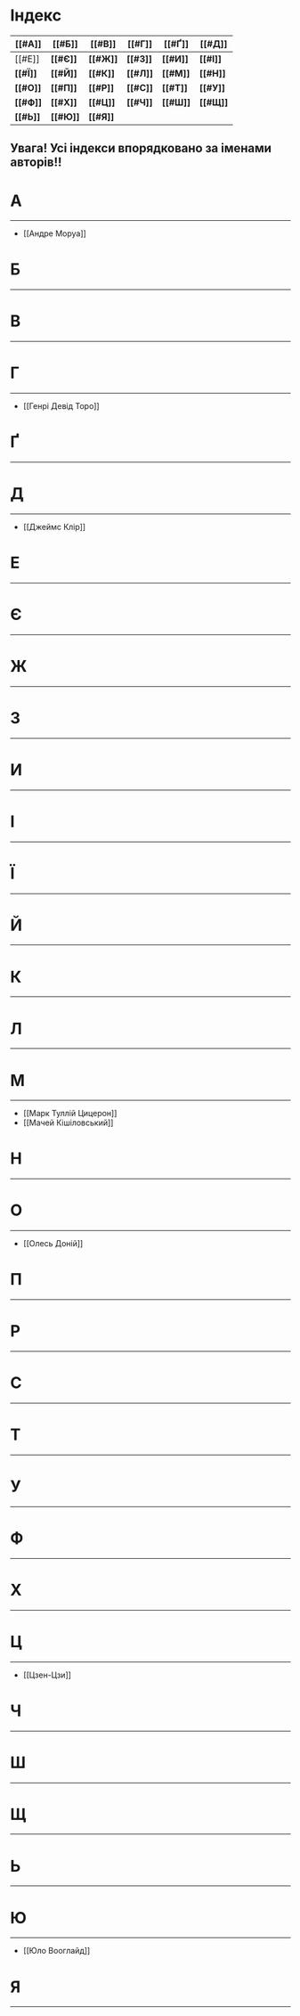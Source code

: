 # Індекс

| [[#А]]     | [[#Б]]     | [[#В]]     | [[#Г]]     | [[#Ґ]]     | [[#Д]]     |
| ---------- | ---------- | ---------- | ---------- | ---------- | ---------- |
| [[#Е]]     | **[[#Є]]** | **[[#Ж]]** | **[[#З]]** | **[[#И]]** | **[[#І]]** |
| **[[#Ї]]** | **[[#Й]]** | **[[#К]]** | **[[#Л]]** | **[[#М]]** | **[[#Н]]** |
| **[[#О]]** | **[[#П]]** | **[[#Р]]** | **[[#С]]** | **[[#Т]]** | **[[#У]]** |
| **[[#Ф]]** | **[[#Х]]** | **[[#Ц]]** | **[[#Ч]]** | **[[#Ш]]** | **[[#Щ]]** |
| **[[#Ь]]** | **[[#Ю]]** | **[[#Я]]** |            |            |            |
## Увага! Усі індекси впорядковано за іменами авторів!!
# А
---
- [[Андре Моруа]]

# Б
---

# В
---

# Г
---
- [[Генрі Девід Торо]]

# Ґ
---

# Д
---
- [[Джеймс Клір]]
# Е
---

# Є
---

# Ж
---

# З
---

# И
---

# І
---

# Ї
---

# Й
---

# К
---

# Л
---

# М
---
 - [[Марк Туллій Цицерон]]
 - [[Мачей Кішіловський]]
# Н
---

# О
---
- [[Олесь Доній]]
# П
---

# Р
---

# С
---

# Т
---

# У
---

# Ф
---

# Х
---

# Ц
---
 - [[Цзен-Цзи]]
# Ч
---

# Ш
---

# Щ
---

# Ь
---

# Ю
---
 - [[Юло Вооглайд]]
# Я
---

